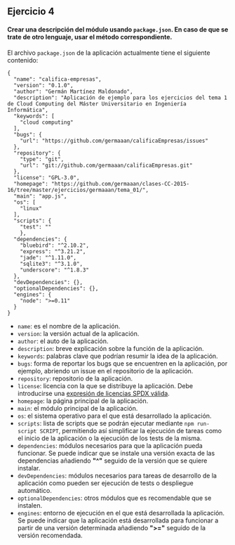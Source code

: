 ## Ejercicio 4

#### Crear una descripción del módulo usando `package.json`. En caso de que se trate de otro lenguaje, usar el método correspondiente.

El archivo `package.json` de la aplicación actualmente tiene el siguiente contenido:

```
{
  "name": "califica-empresas",
  "version": "0.1.0",
  "author": "Germán Martínez Maldonado",
  "description": "Aplicación de ejemplo para los ejercicios del tema 1 de Cloud Computing del Máster Universitario en Ingeniería Informática",
  "keywords": [
    "cloud computing"
  ],
  "bugs": {
    "url": "https://github.com/germaaan/calificaEmpresas/issues"
  },
  "repository": {
    "type": "git",
    "url": "git://github.com/germaaan/calificaEmpresas.git"
  },
  "license": "GPL-3.0",
  "homepage": "https://github.com/germaaan/clases-CC-2015-16/tree/master/ejercicios/germaaan/tema_01/",
  "main": "app.js",
  "os": [
    "linux"
  ],
  "scripts": {
    "test": ""
    },
  "dependencies": {
    "bluebird": "^2.10.2",
    "express": "^3.21.2",
    "jade": "^1.11.0",
    "sqlite3": "^3.1.0",
    "underscore": "^1.8.3"
  },
  "devDependencies": {},
  "optionalDependencies": {},
  "engines": {
    "node": ">=0.11"
  }
}
```

- `name`: es el nombre de la aplicación.
- `version`: la versión actual de la aplicación.
- `author`: el auto de la aplicación.
- `description`: breve explicación sobre la función de la aplicación.
- `keywords`: palabras clave que podrían resumir la idea de la aplicación.
- `bugs`: forma de reportar los bugs que se encuentren en la aplicación, por ejemplo, abriendo un issue en el repositorio de la aplicación.
- `repository`: repositorio de la aplicación.
- `license`: licencia con la que se distribuye la aplicación. Debe introducirse una [expresión de licencias SPDX válida](http://spdx.org/licenses/).
- `homepage`: la página principal de la aplicación.
- `main`: el módulo principal de la aplicación.
- `os`: el sistema operativo para el que está desarrollado la aplicación.
- `scripts`: lista de scripts que se podrán ejecutar mediante `npm run-script SCRIPT`, permitiendo así simplificar la ejecución de tareas como el inicio de la aplicación o la ejecución de los tests de la misma.
- `dependencies`: módulos necesarios para que la aplicación pueda funcionar. Se puede indicar que se instale una versión exacta de las dependencias añadiendo **"^"** seguido de la versión que se quiere instalar.
- `devDependencies`: módulos necesarios para tareas de desarrollo de la aplicación como pueden ser ejecución de tests o despliegue automático.
- `optionalDependencies`: otros módulos que es recomendable que se instalen.
- `engines`: entorno de ejecución en el que está desarrollada la aplicación. Se puede indicar que la aplicación está desarrollada para funcionar a partir de una versión determinada añadiendo **">="** seguido de la versión recomendada.
